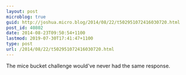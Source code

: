 ```yaml
---
layout: post
microblog: true
guid: http://joshua.micro.blog/2014/08/22/t502951072416030720.html
post_id: 40802
date: 2014-08-23T09:50:54+1100
lastmod: 2019-07-30T17:41:47+1100
type: post
url: /2014/08/22/t502951072416030720.html
---
```

The mice bucket challenge would've never had the same response.
